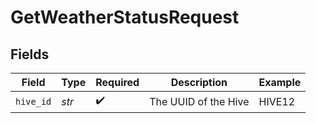 # GetWeatherStatusRequest


## Fields

| Field                | Type                 | Required             | Description          | Example              |
| -------------------- | -------------------- | -------------------- | -------------------- | -------------------- |
| `hive_id`            | *str*                | :heavy_check_mark:   | The UUID of the Hive | HIVE12               |